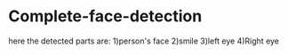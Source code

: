 # Complete-face-detection
here the detected parts are:
1)person's face
2)smile
3)left eye
4)Right eye
